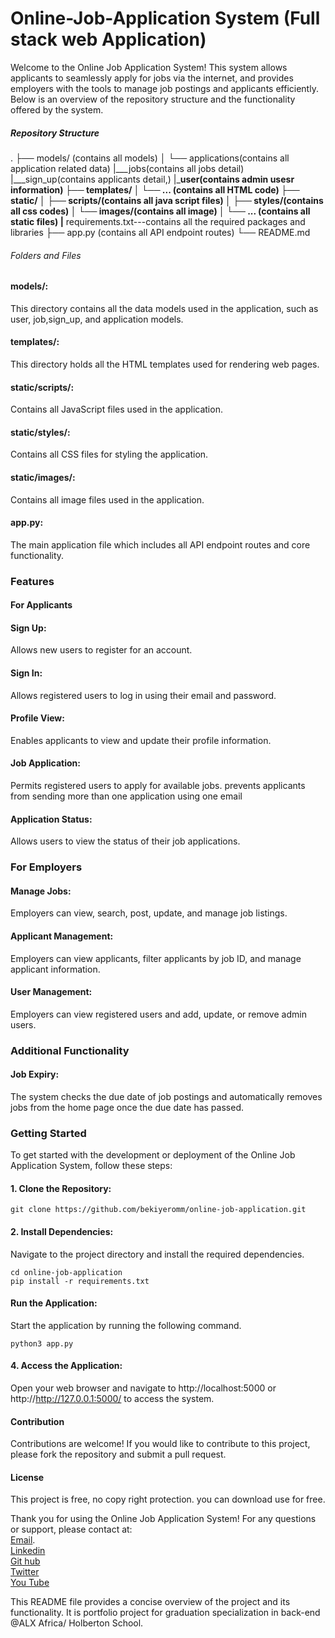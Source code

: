# Online-Job-Application System (Full stack web Application)
Welcome to the Online Job Application System! This system allows applicants to seamlessly apply for jobs via the internet, and provides employers with the tools to manage job postings and applicants efficiently. Below is an overview of the repository structure and the functionality offered by the system.

##### Repository Structure
.
├── models/ (contains all models)
│   └── applications(contains all application related data)
    |___jobs(contains all jobs detail)
    |___sign_up(contains applicants detail,)
    |___user(contains admin usesr information)
├── templates/
│   └── ... (contains all HTML code)
├── static/
│   ├── scripts/(contains all java script files)
│   ├── styles/(contains all css codes)
│   └── images/(contains all image)
│       └── ... (contains all static files)
|__ requirements.txt---contains all the required packages and libraries
├── app.py (contains all API endpoint routes)
└── README.md


###### Folders and Files
#### models/: 
This directory contains all the data models used in the application, such as user, job,sign_up, and application models.
#### templates/: 
This directory holds all the HTML templates used for rendering web pages.
#### static/scripts/: 
Contains all JavaScript files used in the application.
#### static/styles/: 
Contains all CSS files for styling the application.
#### static/images/:
 Contains all image files used in the application.
#### app.py: 
The main application file which includes all API endpoint routes and core functionality.

### Features
#### For Applicants
#### Sign Up: 
Allows new users to register for an account.
#### Sign In: 
Allows registered users to log in using their email and password.
#### Profile View: 
Enables applicants to view and update their profile information.
#### Job Application: 
Permits registered users to apply for available jobs.
prevents applicants from sending more than one application using one email
#### Application Status: 
Allows users to view the status of their job applications.

### For Employers
#### Manage Jobs: 
Employers can view, search, post, update, and manage job listings.
#### Applicant Management: 
Employers can view applicants, filter applicants by job ID, and manage applicant information.
#### User Management: 
Employers can view registered users and add, update, or remove admin users.

### Additional Functionality
#### Job Expiry: 
The system checks the due date of job postings and automatically removes jobs from the home page once the due date has passed.

### Getting Started
To get started with the development or deployment of the Online Job Application System, follow these steps:

#### 1. Clone the Repository:

    git clone https://github.com/bekiyeromm/online-job-application.git

#### 2. Install Dependencies:
Navigate to the project directory and install the required dependencies.

    cd online-job-application
    pip install -r requirements.txt

#### Run the Application:
Start the application by running the following command.

    python3 app.py

#### 4. Access the Application:
Open your web browser and navigate to http://localhost:5000 or http://http://127.0.0.1:5000/ to access the system.

#### Contribution
Contributions are welcome! If you would like to contribute to this project, please fork the repository and submit a pull request.

#### License
This project is free, no copy right protection. you can download use for free.

Thank you for using the Online Job Application System! For any questions or support, please contact at:<br>
 <a href="mailto:bk3tena@gmail.com">Email</a>.<br>
<a href="https://www.linkedin.com/in/bereket-tena-43a171125/">Linkedin</a><br>
<a href ="https://github.com/bekiyeromm">Git hub</a><br>
<a href = "https://twitter.com/BereketTena1"> Twitter</a><br>
<a href = "https://www.youtube.com/channel/UC64xIrygGM3BMs4N73VXm5Q">You Tube</a><br>

This README file provides a concise overview of the project and its functionality. It is portfolio project for graduation specialization in back-end  @ALX Africa/ Holberton School.